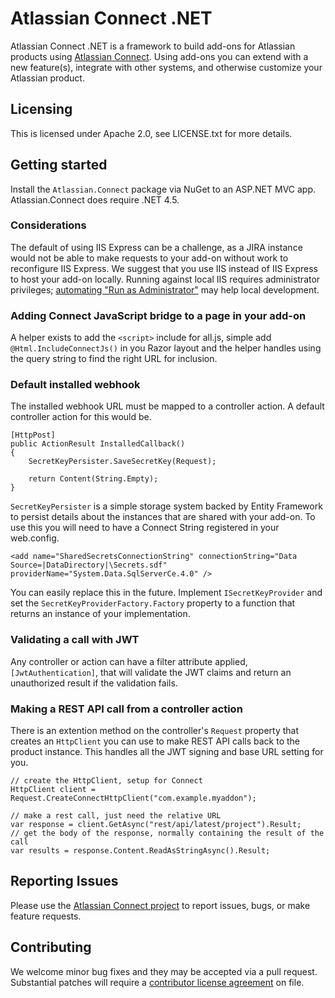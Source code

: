 # Atlassian Connect .NET

Atlassian Connect .NET is a framework to build add-ons for Atlassian products using
[Atlassian Connect](http://connect.atlassian.com). Using add-ons you can extend with a new 
feature(s), integrate with other systems, and otherwise customize your Atlassian product. 

## Licensing

This is licensed under Apache 2.0, see LICENSE.txt for more details. 

## Getting started

Install the `Atlassian.Connect` package via NuGet to an ASP.NET MVC app. Atlassian.Connect does require
.NET 4.5. 

### Considerations

The default of using IIS Express can be a challenge, as a JIRA instance would not be able to make requests
to your add-on without work to reconfigure IIS Express. We suggest that you use IIS instead of IIS
Express to host your add-on locally. Running against local IIS requires administrator privileges; [automating
"Run as Administrator"](http://stackoverflow.com/a/12859334/396746) may help local development.

### Adding Connect JavaScript bridge to a page in your add-on

A helper exists to add the `<script>` include for all.js, simple add `@Html.IncludeConnectJs()` in
you Razor layout and the helper handles using the query string to find the right URL for inclusion. 

### Default installed webhook

The installed webhook URL must be mapped to a controller action. A default controller action for
this would be. 

````
[HttpPost]
public ActionResult InstalledCallback()
{
    SecretKeyPersister.SaveSecretKey(Request);

    return Content(String.Empty);
}
````

`SecretKeyPersister` is a simple storage system backed by Entity Framework to persist details about
the instances that are shared with your add-on. To use this you will need to have a Connect String
registered in your web.config.

````
<add name="SharedSecretsConnectionString" connectionString="Data Source=|DataDirectory|\Secrets.sdf" providerName="System.Data.SqlServerCe.4.0" />
````

You can easily replace this in the future. Implement
`ISecretKeyProvider` and set the `SecretKeyProviderFactory.Factory` property to a function that 
returns an instance of your implementation. 

### Validating a call with JWT

Any controller or action can have a filter attribute applied, `[JwtAuthentication]`, that will 
validate the JWT claims and return an unauthorized result if the validation fails. 

### Making a REST API call from a controller action

There is an extention method on the controller's `Request` property that creates an 
`HttpClient` you can use to make REST API calls back to the product instance. This handles all
the JWT signing and base URL setting for you. 

````
// create the HttpClient, setup for Connect
HttpClient client = Request.CreateConnectHttpClient("com.example.myaddon");

// make a rest call, just need the relative URL
var response = client.GetAsync("rest/api/latest/project").Result;
// get the body of the response, normally containing the result of the call
var results = response.Content.ReadAsStringAsync().Result;
````

## Reporting Issues

Please use the [Atlassian Connect project](https://ecosystem.atlassian.net/browse/AC)
to report issues, bugs, or make feature requests.

## Contributing

We welcome minor bug fixes and they may be accepted via a pull request. Substantial patches will
require a [contributor license agreement](https://developer.atlassian.com/about/atlassian-contributor-license-agreement) on file.